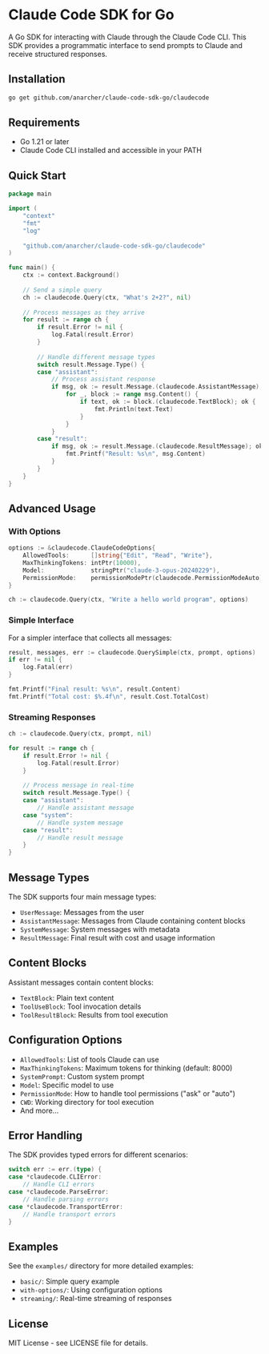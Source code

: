 # Claude Code SDK for Go

A Go SDK for interacting with Claude through the Claude Code CLI. This SDK provides a programmatic interface to send prompts to Claude and receive structured responses.

## Installation

```bash
go get github.com/anarcher/claude-code-sdk-go/claudecode
```

## Requirements

- Go 1.21 or later
- Claude Code CLI installed and accessible in your PATH

## Quick Start

```go
package main

import (
    "context"
    "fmt"
    "log"
    
    "github.com/anarcher/claude-code-sdk-go/claudecode"
)

func main() {
    ctx := context.Background()
    
    // Send a simple query
    ch := claudecode.Query(ctx, "What's 2+2?", nil)
    
    // Process messages as they arrive
    for result := range ch {
        if result.Error != nil {
            log.Fatal(result.Error)
        }
        
        // Handle different message types
        switch result.Message.Type() {
        case "assistant":
            // Process assistant response
            if msg, ok := result.Message.(claudecode.AssistantMessage); ok {
                for _, block := range msg.Content() {
                    if text, ok := block.(claudecode.TextBlock); ok {
                        fmt.Println(text.Text)
                    }
                }
            }
        case "result":
            if msg, ok := result.Message.(claudecode.ResultMessage); ok {
                fmt.Printf("Result: %s\n", msg.Content)
            }
        }
    }
}
```

## Advanced Usage

### With Options

```go
options := &claudecode.ClaudeCodeOptions{
    AllowedTools:      []string{"Edit", "Read", "Write"},
    MaxThinkingTokens: intPtr(10000),
    Model:             stringPtr("claude-3-opus-20240229"),
    PermissionMode:    permissionModePtr(claudecode.PermissionModeAuto),
}

ch := claudecode.Query(ctx, "Write a hello world program", options)
```

### Simple Interface

For a simpler interface that collects all messages:

```go
result, messages, err := claudecode.QuerySimple(ctx, prompt, options)
if err != nil {
    log.Fatal(err)
}

fmt.Printf("Final result: %s\n", result.Content)
fmt.Printf("Total cost: $%.4f\n", result.Cost.TotalCost)
```

### Streaming Responses

```go
ch := claudecode.Query(ctx, prompt, nil)

for result := range ch {
    if result.Error != nil {
        log.Fatal(result.Error)
    }
    
    // Process message in real-time
    switch result.Message.Type() {
    case "assistant":
        // Handle assistant message
    case "system":
        // Handle system message
    case "result":
        // Handle result message
    }
}
```

## Message Types

The SDK supports four main message types:

- `UserMessage`: Messages from the user
- `AssistantMessage`: Messages from Claude containing content blocks
- `SystemMessage`: System messages with metadata
- `ResultMessage`: Final result with cost and usage information

## Content Blocks

Assistant messages contain content blocks:

- `TextBlock`: Plain text content
- `ToolUseBlock`: Tool invocation details
- `ToolResultBlock`: Results from tool execution

## Configuration Options

- `AllowedTools`: List of tools Claude can use
- `MaxThinkingTokens`: Maximum tokens for thinking (default: 8000)
- `SystemPrompt`: Custom system prompt
- `Model`: Specific model to use
- `PermissionMode`: How to handle tool permissions ("ask" or "auto")
- `CWD`: Working directory for tool execution
- And more...

## Error Handling

The SDK provides typed errors for different scenarios:

```go
switch err := err.(type) {
case *claudecode.CLIError:
    // Handle CLI errors
case *claudecode.ParseError:
    // Handle parsing errors
case *claudecode.TransportError:
    // Handle transport errors
}
```

## Examples

See the `examples/` directory for more detailed examples:

- `basic/`: Simple query example
- `with-options/`: Using configuration options
- `streaming/`: Real-time streaming of responses

## License

MIT License - see LICENSE file for details.